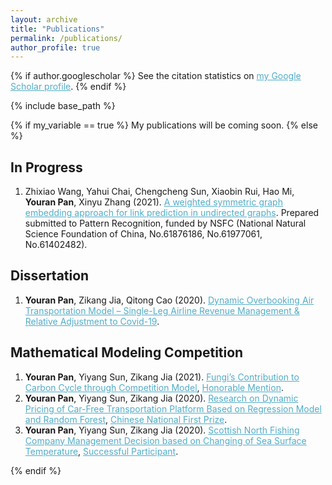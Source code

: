 ```yaml
---
layout: archive
title: "Publications"
permalink: /publications/
author_profile: true
---
```


{% if author.googlescholar %}
  See the citation statistics on <a href="{{author.googlescholar}}" style="color: #52adc8; text-decoration=underline">my Google Scholar profile</a>.
{% endif %}

{% include base_path %}

{% if my_variable == true %}
My publications will be coming soon.
{% else %}

<!--{% for post in site.publications reversed %}
  {% include archive-single.html %}
{% endfor %}
-->

## In Progress

1. Zhixiao Wang, Yahui Chai, Chengcheng Sun, Xiaobin Rui, Hao Mi, **Youran Pan**, Xinyu Zhang (2021). <A href="https://YRPan1999.github.io/publications/A_Weighted_Symmetric_Graph_Embedding_Approach_for_Link_Prediction_in_Undirected_Graphs.pdf" style="color: #52adc8; text-decoration=underline"> A weighted symmetric graph embedding approach for link prediction in undirected graphs</A>. Prepared submitted to Pattern Recognition, funded by NSFC (National Natural Science Foundation of China, No.61876186, No.61977061, No.61402482).


## Dissertation

1. **Youran Pan**, Zikang Jia, Qitong Cao (2020). <A href="https://YRPan1999.github.io/publications/Dynamic Overbooking Air Transportation Model – Single-Leg Airline Revenue Management & Relative Adjustment to Covid-19.pdf" style="color: #52adc8; text-decoration=underline"> Dynamic Overbooking Air Transportation Model – Single-Leg Airline Revenue Management & Relative Adjustment to Covid-19</A>.


## Mathematical Modeling Competition

1. **Youran Pan**, Yiyang Sun, Zikang Jia (2021). <A href="https://YRPan1999.github.io/publications/2021_MCM.pdf" style="color: #52adc8; text-decoration=underline"> Fungi’s Contribution to Carbon Cycle through Competition Model</A>, <A href="https://YRPan1999.github.io/publications/2021_H_Award.pdf" style="color: #52adc8; text-decaration=underline">Honorable Mention</A>.
2. **Youran Pan**, Yiyang Sun, Zikang Jia (2020). <A href="https://YRPan1999.github.io/publications/2020_Mathorcup.pdf" style="color: #52adc8; text-decoration=underline"> Research on Dynamic Pricing of Car-Free Transportation Platform Based on Regression Model and Random Forest</A>, <A href="https://YRPan1999.github.io/publications/2020_Mathorcup.pdf" style="color: #52adc8; text-decaration=underline">Chinese National First Prize</A>.
3. **Youran Pan**, Yiyang Sun, Zikang Jia (2020). <A href="https://YRPan1999.github.io/publications/2020_MCM.pdf" style="color: #52adc8; text-decoration=underline"> Scottish North Fishing Company Management Decision based on Changing of Sea Surface Temperature</A>, <A href="https://YRPan1999.github.io/publications/2020_SP_Award.pdf" style="color: #52adc8; text-decaration=underline">Successful Participant</A>.

{% endif %}
